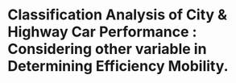# Classification Analysis of City & Highway Car Performance : Considering other variable in Determining Efficiency Mobility.
